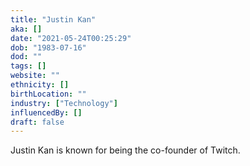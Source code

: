 ```yaml
---
title: "Justin Kan"
aka: []
date: "2021-05-24T00:25:29"
dob: "1983-07-16"
dod: ""
tags: []
website: ""
ethnicity: []
birthLocation: ""
industry: ["Technology"]
influencedBy: []
draft: false
---
```


Justin Kan is known for being the co-founder of Twitch.
